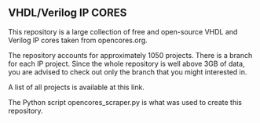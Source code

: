 ## VHDL/Verilog IP CORES

This repository is a large collection of free and open-source VHDL and Verilog IP cores taken from opencores.org.

The repository accounts for approximately 1050 projects. There is a branch for each IP project. Since the whole repository is well above 3GB of data, you are advised to check out only the branch that you might interested in. 

A list of all projects is available at this link.

The Python script opencores_scraper.py is what was used to create this repository.
